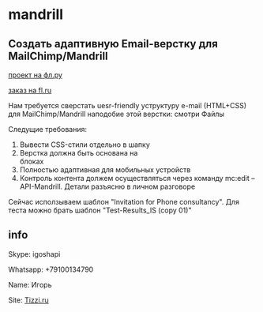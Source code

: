 # mandrill

## Создать адаптивную Email-верстку для MailChimp/Mandrill

[проект на фл.ру](https://www.fl.ru/projects/4042948/sozdat-adaptivnuyu-email-verstku-dlya-mailchimp_mandrill.html)

[заказ на fl.ru](https://www.fl.ru/tu/order/1154510/)

Нам требуется сверстать uesr-friendly yструктуру e-mail (HTML+CSS) для MailChimp/Mandrill наподобие этой верстки: смотри Файлы 

Следущие требования:  
1. Вывести CSS-стили отдельно в шапку  
2. Верстка должна быть основана на <div> блоках  
3. Полностью адаптивная для мобильных устройств  
4. Контроль контента <body> должем осуществляться через команду mc:edit – API-Mandrill. Детали разъясню в личном разговоре

Сейчас исползываем шаблон "Invitation for Phone consultancy". 
Для теста можно брать шаблон "Test-Results_IS (copy 01)"


## info 
Skype: igoshapi 

Whatsapp: +79100134790

Name: Игорь

Site: [Tizzi.ru](https://www.tizzi.ru/)